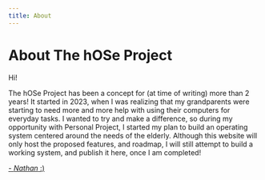 ```yaml
---
title: About
---
```


# About The hOSe Project

Hi!

The hOSe Project has been a concept for (at time of writing) more than 2 years! It started in 2023, when I was realizing that my grandparents were starting to need more and more help with using their computers for everyday tasks. I wanted to try and make a difference, so during my opportunity with Personal Project, I started my plan to build an operating system centered around the needs of the elderly. Although this website will only host the proposed features, and roadmap, I will still attempt to build a working system, and publish it here, once I am completed!
<br />

[- *Nathan* :)](./hidden)